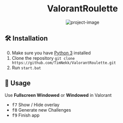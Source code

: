 <h1 align="center" id="title">ValorantRoulette</h1>

<p align="center"><img src="https://socialify.git.ci/TimNekk/ValorantRoulette/image?description=1&amp;font=Inter&amp;language=1&amp;name=1&amp;owner=1&amp;theme=Light" alt="project-image"></p>

## 🛠️ Installation

0. Make sure you have [Python 3](https://www.python.org/downloads/) installed
1. Clone the repository `git clone https://github.com/TimNekk/ValorantRoulette.git`
2. Run `start.bat`

## 🚀 Usage

Use **Fullscreen Windowed** or **Windowed** in Valorant

- <kbd>f7</kbd> Show / Hide overlay
- <kbd>f8</kbd> Generate new Challenges
- <kbd>f9</kbd> Finish app
